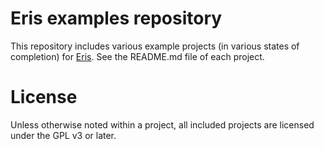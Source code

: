 # Eris examples repository

This repository includes various example projects (in various states of
completion) for [Eris](https://github.com/erisproject/eris).  See the README.md
file of each project.

# License

Unless otherwise noted within a project, all included projects are licensed
under the GPL v3 or later.
